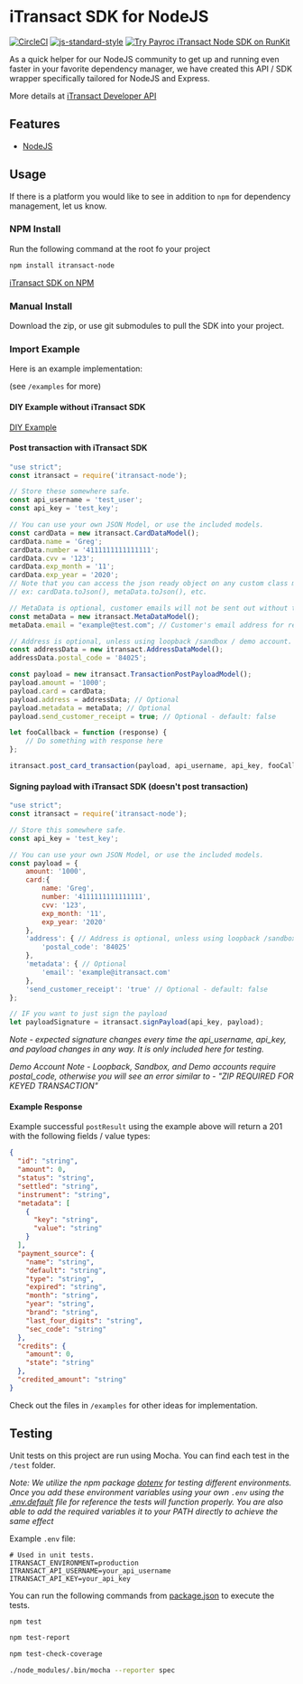 # iTransact SDK for NodeJS
[![CircleCI](https://circleci.com/gh/itransact/itransact-node.svg?style=svg)](https://circleci.com/gh/itransact/itransact-node)
[![js-standard-style](https://img.shields.io/badge/code%20style-standard-brightgreen.svg)](http://standardjs.com)
[![Try Payroc iTransact Node SDK on RunKit](https://badge.runkitcdn.com/itransact-node.svg)](https://npm.runkit.com/itransact-node)

As a quick helper for our NodeJS community to get up and running even faster in your favorite dependency manager, we have created this API / SDK wrapper specifically tailored for NodeJS and Express. 

More details at [iTransact Developer API](http://developers.itransact.com/api-reference/#operation/postTransactions)

## Features
- [NodeJS](https://nodejs.org/en/)

## Usage 
If there is a platform you would like to see in addition to `npm` for dependency management, let us know.

### NPM Install
Run the following command at the root fo your project

```bash
npm install itransact-node
```

[iTransact SDK on NPM](https://www.npmjs.com/package/itransact-node)


### Manual Install

Download the zip, or use git submodules to pull the SDK into your project.

### Import Example

Here is an example implementation:

(see `/examples` for more)

#### DIY Example without iTransact SDK
[DIY Example](examples/diy-implementation.js)

#### Post transaction with iTransact SDK
```javascript
"use strict";
const itransact = require('itransact-node');

// Store these somewhere safe.
const api_username = 'test_user';
const api_key = 'test_key';

// You can use your own JSON Model, or use the included models.
const cardData = new itransact.CardDataModel();
cardData.name = 'Greg';
cardData.number = '4111111111111111';
cardData.cvv = '123';
cardData.exp_month = '11';
cardData.exp_year = '2020';
// Note that you can access the json ready object on any custom class model by calling .toJson()
// ex: cardData.toJson(), metaData.toJson(), etc.

// MetaData is optional, customer emails will not be sent out without the following.
const metaData = new itransact.MetaDataModel();
metaData.email = "example@test.com"; // Customer's email address for receipt delivery

// Address is optional, unless using loopback /sandbox / demo account.
const addressData = new itransact.AddressDataModel();
addressData.postal_code = '84025';

const payload = new itransact.TransactionPostPayloadModel();
payload.amount = '1000';
payload.card = cardData;
payload.address = addressData; // Optional
payload.metadata = metaData; // Optional
payload.send_customer_receipt = true; // Optional - default: false

let fooCallback = function (response) {
    // Do something with response here
};

itransact.post_card_transaction(payload, api_username, api_key, fooCallback);
```

#### Signing payload with iTransact SDK (doesn't post transaction)
```javascript
"use strict";
const itransact = require('itransact-node');

// Store this somewhere safe.
const api_key = 'test_key';

// You can use your own JSON Model, or use the included models.
const payload = {
    amount: '1000',
    card:{
        name: 'Greg',
        number: '4111111111111111',
        cvv: '123',
        exp_month: '11',
        exp_year: '2020'
    },
    'address': { // Address is optional, unless using loopback /sandbox / demo account.
        'postal_code': '84025'
    },
    'metadata': { // Optional
        'email': 'example@itransact.com'
    },
    'send_customer_receipt': 'true' // Optional - default: false
};

// IF you want to just sign the payload
let payloadSignature = itransact.signPayload(api_key, payload);
```

*Note - expected signature changes every time the api_username, api_key, and payload changes in any way. It is only included here for testing.*

*Demo Account Note - Loopback, Sandbox, and Demo accounts require postal_code, otherwise you will see an error similar to - "ZIP REQUIRED FOR KEYED TRANSACTION"*


#### Example Response
Example successful `postResult` using the example above will return a 201 with the following fields / value types:
```json
{
  "id": "string",
  "amount": 0,
  "status": "string",
  "settled": "string",
  "instrument": "string",
  "metadata": [
    {
      "key": "string",
      "value": "string"
    }
  ],
  "payment_source": {
    "name": "string",
    "default": "string",
    "type": "string",
    "expired": "string",
    "month": "string",
    "year": "string",
    "brand": "string",
    "last_four_digits": "string",
    "sec_code": "string"
  },
  "credits": {
    "amount": 0,
    "state": "string"
  },
  "credited_amount": "string"
}
```

Check out the files in `/examples` for other ideas for implementation.

## Testing
Unit tests on this project are run using Mocha. You can find each test in the `/test` folder. 

*Note: We utilize the npm package [dotenv](https://www.npmjs.com/package/dotenv) for testing different environments. 
Once you add these environment variables using your own `.env` using the  [.env.default](.env.default) file for reference the tests will function properly.
You are also able to add the required variables it to your PATH directly to achieve the same effect*

Example `.env` file:
```dotenv
# Used in unit tests.
ITRANSACT_ENVIRONMENT=production
ITRANSACT_API_USERNAME=your_api_username
ITRANSACT_API_KEY=your_api_key
```

You can run the following commands from [package.json](package.json) to execute the tests. 

```bash
npm test
```

```bash
npm test-report
```

```bash
npm test-check-coverage
```

```bash
./node_modules/.bin/mocha --reporter spec
```  